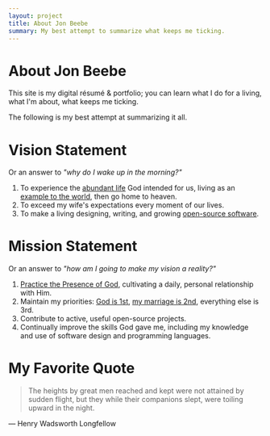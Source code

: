 ```yaml
---
layout: project
title: About Jon Beebe
summary: My best attempt to summarize what keeps me ticking.
---
```


About Jon Beebe
===============

This site is my digital résumé & portfolio; you can learn what I do for a living,
what I'm about, what keeps me ticking.

The following is my best attempt at summarizing it all.

Vision Statement
==============

Or an answer to *"why do I wake up in the morning?"*

1.	To experience the [abundant life](http://www.biblegateway.com/passage/?search=john%2010:10&version=ESV "John 10:10 -- 'I came that they may have life and have it abundantly'") God intended for us, living as an [example to the world](http://www.biblegateway.com/passage/?search=1%20thes%204:11-12&version=NLT "1 Thessalonians 4:11-12 -- '...Then people who are not Christians will respect the way you live'"), then go home to heaven.
2.	To exceed my wife's expectations every moment of our lives.
3.	To make a living designing, writing, and growing [open-source software](http://en.wikipedia.org/wiki/Open-source_software).

Mission Statement
===============

Or an answer to *"how am I going to make my vision a reality?"*

1.	[Practice the Presence of God](http://www.gutenberg.org/ebooks/13871 "Practicing the Presence of God, by Brother Lawrence"), cultivating a daily, personal relationship with Him.
2.	Maintain my priorities: [God is 1st](http://www.biblegateway.com/passage/?search=Deuteronomy%206:5&version=NCV "Deuteronomy 6:5 -- 'Love the Lord your God with all your heart, all your soul, and all your strength.'"), [my marriage is 2nd](http://www.biblegateway.com/passage/?search=Ephesians%205:25&version=NLT "Ephesians 5:25 -- 'For husbands, this means love your wives, just as Christ loved the church. He gave up his life for her.'"), everything else is 3rd.
2.	Contribute to active, useful open-source projects.
3.	Continually improve the skills God gave me, including my knowledge and use of software design and programming languages.

My Favorite Quote
=================

> The heights by great men reached and kept
> were not attained by sudden flight,
> but they while their companions slept,
> were toiling upward in the night.

&mdash; Henry Wadsworth Longfellow

